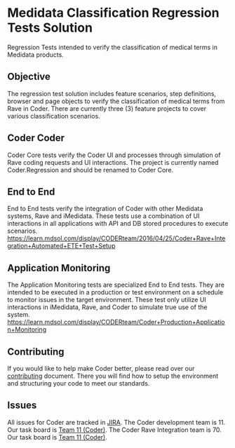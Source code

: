 Medidata Classification Regression Tests Solution
=======================

Regression Tests intended to verify the classification of medical terms in Medidata products.

## Objective

The regression test solution includes feature scenarios, step definitions, browser and page objects to verify the classification of medical terms from Rave in Coder. There are currently three (3) feature projects to cover various classification scenarios.

## Coder Coder 
Coder Core tests verify the Coder UI and processes through simulation of Rave coding requests and UI interactions.
The project is currently named Coder.Regression and should be renamed to Coder Core.

## End to End
End to End tests verify the integration of Coder with other Medidata systems, Rave and iMedidata. These tests use a combination of UI interactions in all applications with API and DB stored procedures to execute scenarios.
https://learn.mdsol.com/display/CODERteam/2016/04/25/Coder+Rave+Integration+Automated+ETE+Test+Setup

## Application Monitoring
The Application	Monitoring tests are specialized End to End tests. They are intended to be executed in a production or test environment on a schedule to monitor issues in the target environment. These test only utilize UI interactions in iMedidata, Rave, and Coder to simulate true use of the system.
https://learn.mdsol.com/display/CODERteam/Coder+Production+Application+Monitoring

## Contributing

If you would like to help make Coder better, please read over our [contributing](CONTRIBUTING.md) document.
There you will find how to setup the environment and structuring your code to meet our standards.

## Issues

All issues for Coder are tracked in [JIRA](https://jira.mdsol.com).
The Coder development team is 11.  Our task board is [Team 11 (Coder)](https://jira.mdsol.com/secure/RapidBoard.jspa?rapidView=170).
The Coder Rave Integration team is 70.  Our task board is [Team 11 (Coder)](https://jira.mdsol.com/secure/RapidBoard.jspa?rapidView=702).

